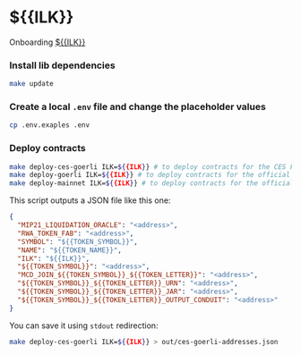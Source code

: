 # ${{ILK}}

Onboarding [${{ILK}}](TODO)

### Install lib dependencies

```bash
make update
```

### Create a local `.env` file and change the placeholder values

```bash
cp .env.exaples .env
```

### Deploy contracts

```bash
make deploy-ces-goerli ILK=${{ILK}} # to deploy contracts for the CES Fork of Goerli MCD
make deploy-goerli ILK=${{ILK}} # to deploy contracts for the official Goerli MCD
make deploy-mainnet ILK=${{ILK}} # to deploy contracts for the official Mainnet MCD
```

This script outputs a JSON file like this one:

```json
{
  "MIP21_LIQUIDATION_ORACLE": "<address>",
  "RWA_TOKEN_FAB": "<address>",
  "SYMBOL": "${{TOKEN_SYMBOL}}",
  "NAME": "${{TOKEN_NAME}}",
  "ILK": "${{ILK}}",
  "${{TOKEN_SYMBOL}}": "<address>",
  "MCD_JOIN_${{TOKEN_SYMBOL}}_${{TOKEN_LETTER}}": "<address>",
  "${{TOKEN_SYMBOL}}_${{TOKEN_LETTER}}_URN": "<address>",
  "${{TOKEN_SYMBOL}}_${{TOKEN_LETTER}}_JAR": "<address>",
  "${{TOKEN_SYMBOL}}_${{TOKEN_LETTER}}_OUTPUT_CONDUIT": "<address>"
}
```

You can save it using `stdout` redirection:

```bash
make deploy-ces-goerli ILK=${{ILK}} > out/ces-goerli-addresses.json
```
